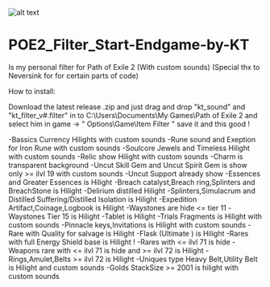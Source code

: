 ![alt text](https://image.noelshack.com/fichiers/2024/52/6/1735405444-capture-d-cran-2024-12-28-180229.png)
# POE2_Filter_Start-Endgame-by-KT
Is my personal filter for Path of Exile 2 (With custom sounds)
(Special thx to Neversink for for certain parts of code)

How to install:

Download the latest release .zip and just drag and drop "kt_sound" and "kt_filter_v#.filter" in to C:\Users\Documents\My Games\Path of Exile 2 and select him in game -> " Options\Game\Item Filter " save it and this good !

  -Bassics Currency Hilights with custom sounds
  -Rune sound and Exeption for Iron Rune with custom sounds
  -Soulcore Jewels and Timeless Hilight with custom sounds
  -Relic show Hilight with custom sounds
  -Charm is transparent background
  -Uncut Skill Gem and Uncut Spirit Gem is show only >= ilvl 19 with custom sounds
  -Uncut Support already show
  -Essences and Greater Essences is Hilight
-Breach catalyst,Breach ring,Splinters and BreachStone is Hilight
-Delirium distilled Hilight
-Splinters,Simulacrum and Distilled Suffering/Distilled Isolation is Hilight
-Expedition Artifact,Coinage,Logbook is Hilight
-Waystones are hide <= tier 11
-Waystones Tier 15 is Hilight
-Tablet is Hilight
-Trials Fragments is Hilight with custom sounds
-Pinnacle keys,Invitations is Hilight with custom sounds
-Rare with Quality for salvage is Hilight
-Flask (Ultimate ) is Hilight
-Rares with full  Energy Shield base is Hilight !
-Rares with <= ilvl 71 is hide
-Weapons rare with <= ilvl 71 is hide and >= ilvl 72 is Hilight
-Rings,Amulet,Belts >= ilvl 72 is Hilight
-Uniques type Heavy Belt,Utility Belt is Hilight and custom sounds 
-Golds StackSize >= 2001 is hilight with custom sounds 


